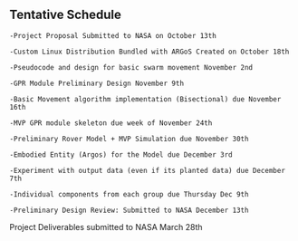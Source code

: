 ## Tentative Schedule 

    -Project Proposal Submitted to NASA on October 13th
    
    -Custom Linux Distribution Bundled with ARGoS Created on October 18th
    
    -Pseudocode and design for basic swarm movement November 2nd
    
    -GPR Module Preliminary Design November 9th
    
    -Basic Movement algorithm implementation (Bisectional) due November 16th
    
    -MVP GPR module skeleton due week of November 24th
    
    -Preliminary Rover Model + MVP Simulation due November 30th 
    
    -Embodied Entity (Argos) for the Model due December 3rd
    
    -Experiment with output data (even if its planted data) due December 7th
    
    -Individual components from each group due Thursday Dec 9th
    
    -Preliminary Design Review: Submitted to NASA December 13th


Project Deliverables submitted to NASA March 28th
